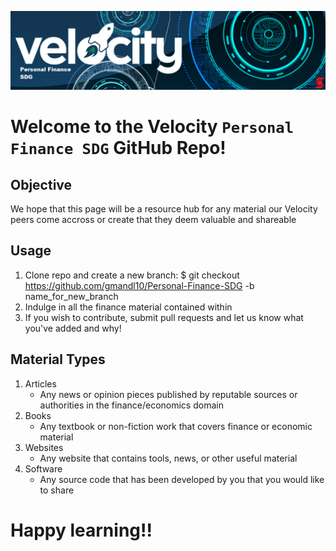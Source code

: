 ![PFSDG logo](Objs/VPFSDG.png)

# Welcome to the Velocity `Personal Finance SDG` GitHub Repo!

## Objective

We hope that this page will be a resource hub for any material our Velocity peers come accross or create that they deem valuable and shareable

## Usage

1. Clone repo and create a new branch: $ git checkout https://github.com/gmandl10/Personal-Finance-SDG -b name_for_new_branch
2. Indulge in all the finance material contained within
3. If you wish to contribute, submit pull requests and let us know what you've added and why!


## Material Types

1. Articles
    + Any news or opinion pieces published by reputable sources or authorities in the finance/economics domain
2. Books
    + Any textbook or non-fiction work that covers finance or economic material
3. Websites
    + Any website that contains tools, news, or other useful material
4. Software
    + Any source code that has been developed by you that you would like to share
    
# **Happy learning!!**
